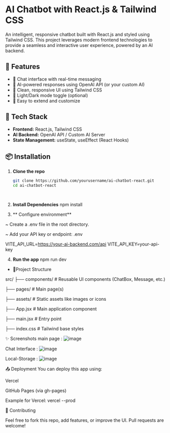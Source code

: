 # AI Chatbot with React.js & Tailwind CSS

An intelligent, responsive chatbot built with React.js and styled using Tailwind CSS. This project leverages modern frontend technologies to provide a seamless and interactive user experience, powered by an AI backend.

## 🚀 Features

- 💬 Chat interface with real-time messaging
- 🤖 AI-powered responses using OpenAI API (or your custom AI)
- 🎨 Clean, responsive UI using Tailwind CSS
- 🌙 Light/Dark mode toggle (optional)
- 🔧 Easy to extend and customize

## 🧰 Tech Stack

- **Frontend:** React.js, Tailwind CSS
- **AI Backend:** OpenAI API / Custom AI Server
- **State Management:** useState, useEffect (React Hooks)

## 📦 Installation

1. **Clone the repo**
   ```bash
   git clone https://github.com/yourusername/ai-chatbot-react.git
   cd ai-chatbot-react

  

2. **Install Dependencies**
 npm install

3. ** Configure environment**

~ Create a .env file in the root directory.

~ Add your API key or endpoint:
.env
 
VITE_API_URL=https://your-ai-backend.com/api
VITE_API_KEY=your-api-key

4. **Run the app**
npm run dev


- 🔧Project Structure

src/
├── components/         # Reusable UI components (ChatBox, Message, etc.)

├── pages/              # Main page(s)

├── assets/             # Static assets like images or icons

├── App.jsx             # Main application component

├── main.jsx            # Entry point

├── index.css           # Tailwind base styles


✨ Screenshots
 main page : ![image](https://github.com/user-attachments/assets/cd82cbb6-9f76-4327-8b02-08f865fc92fb)
 
 Chat Interface : ![image](https://github.com/user-attachments/assets/63708bb5-ae6b-4717-aa04-4b1cb10db05c)
 
 Local-Storage : ![image](https://github.com/user-attachments/assets/7e19a7b3-acb5-4144-94d2-7d067319b3da)


📤 Deployment
You can deploy this app using:

Vercel

GitHub Pages (via gh-pages)

Example for Vercel: vercel --prod

🙌 Contributing

Feel free to fork this repo, add features, or improve the UI. Pull requests are welcome!

